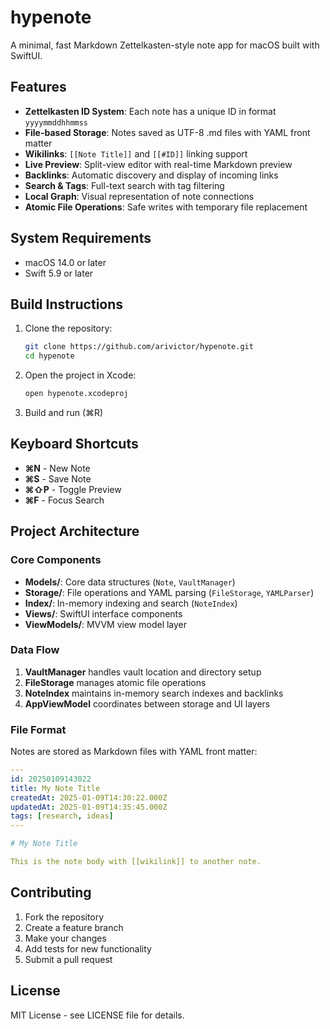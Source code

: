 # hypenote

A minimal, fast Markdown Zettelkasten-style note app for macOS built with SwiftUI.

## Features

- **Zettelkasten ID System**: Each note has a unique ID in format `yyyymmddhhmmss`
- **File-based Storage**: Notes saved as UTF-8 .md files with YAML front matter
- **Wikilinks**: `[[Note Title]]` and `[[#ID]]` linking support
- **Live Preview**: Split-view editor with real-time Markdown preview
- **Backlinks**: Automatic discovery and display of incoming links
- **Search & Tags**: Full-text search with tag filtering
- **Local Graph**: Visual representation of note connections
- **Atomic File Operations**: Safe writes with temporary file replacement

## System Requirements

- macOS 14.0 or later
- Swift 5.9 or later

## Build Instructions

1. Clone the repository:
   ```bash
   git clone https://github.com/arivictor/hypenote.git
   cd hypenote
   ```

2. Open the project in Xcode:
   ```bash
   open hypenote.xcodeproj
   ```

3. Build and run (⌘R)

## Keyboard Shortcuts

- **⌘N** - New Note
- **⌘S** - Save Note
- **⌘⇧P** - Toggle Preview
- **⌘F** - Focus Search

## Project Architecture

### Core Components

- **Models/**: Core data structures (`Note`, `VaultManager`)
- **Storage/**: File operations and YAML parsing (`FileStorage`, `YAMLParser`)
- **Index/**: In-memory indexing and search (`NoteIndex`)
- **Views/**: SwiftUI interface components
- **ViewModels/**: MVVM view model layer

### Data Flow

1. **VaultManager** handles vault location and directory setup
2. **FileStorage** manages atomic file operations
3. **NoteIndex** maintains in-memory search indexes and backlinks
4. **AppViewModel** coordinates between storage and UI layers

### File Format

Notes are stored as Markdown files with YAML front matter:

```yaml
---
id: 20250109143022
title: My Note Title
createdAt: 2025-01-09T14:30:22.000Z
updatedAt: 2025-01-09T14:35:45.000Z
tags: [research, ideas]
---

# My Note Title

This is the note body with [[wikilink]] to another note.
```

## Contributing

1. Fork the repository
2. Create a feature branch
3. Make your changes
4. Add tests for new functionality
5. Submit a pull request

## License

MIT License - see LICENSE file for details.
